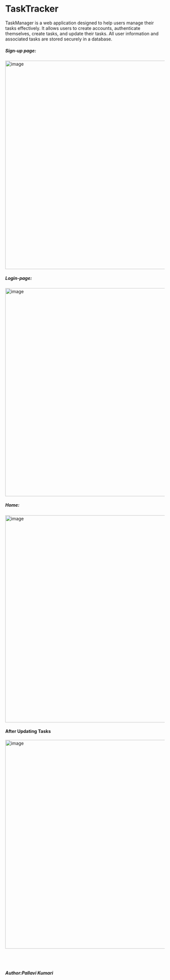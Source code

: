 # TaskTracker
TaskManager is a web application designed to help users manage their tasks effectively. It allows users to create accounts, authenticate themselves, create tasks, and update their tasks. All user information and associated tasks are stored securely in a database.
<br>
<H5>Sign-up page:</H5><img width="659" alt="image" src="https://github.com/PallKum/TaskManagerUI/assets/160822819/35781456-a493-48ec-a336-c778f51fc577">
<h5>Login-page:</h5><img width="658" alt="image" src="https://github.com/PallKum/TaskManagerUI/assets/160822819/b7da8ba2-f9e0-40d7-abfd-de8cdeafc173">
<h5>Home:</h5><img width="655" alt="image" src="https://github.com/PallKum/TaskManagerUI/assets/160822819/56439a91-7626-446e-a976-f00fdd10fe95">

<H4>After Updating Tasks</H4>
<img width="660" alt="image" src="https://github.com/PallKum/TaskManagerUI/assets/160822819/a47eb6d3-2c7d-499d-a844-5a90378fee76">




<br></br>
<h5>Author:Pallavi Kumari</h5>
